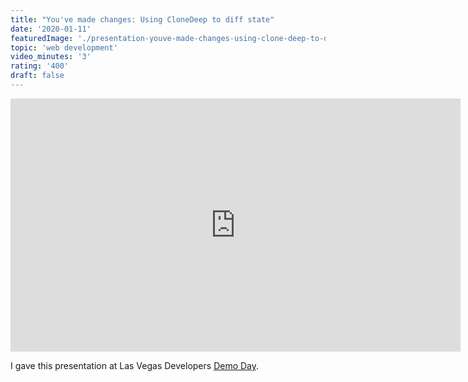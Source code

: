 ```yaml
---
title: "You've made changes: Using CloneDeep to diff state"
date: '2020-01-11'
featuredImage: './presentation-youve-made-changes-using-clone-deep-to-diff-state-mike-zetlow.jpg'
topic: 'web development'
video_minutes: '3'
rating: '400'
draft: false
---
```


<iframe src="https://player.vimeo.com/video/384257089?color=ffffff&title=0&byline=0&portrait=0" width="720" height="405" frameborder="0" webkitallowfullscreen mozallowfullscreen allowfullscreen></iframe>

I gave this presentation at Las Vegas Developers [Demo Day](https://www.developers.vegas/).
